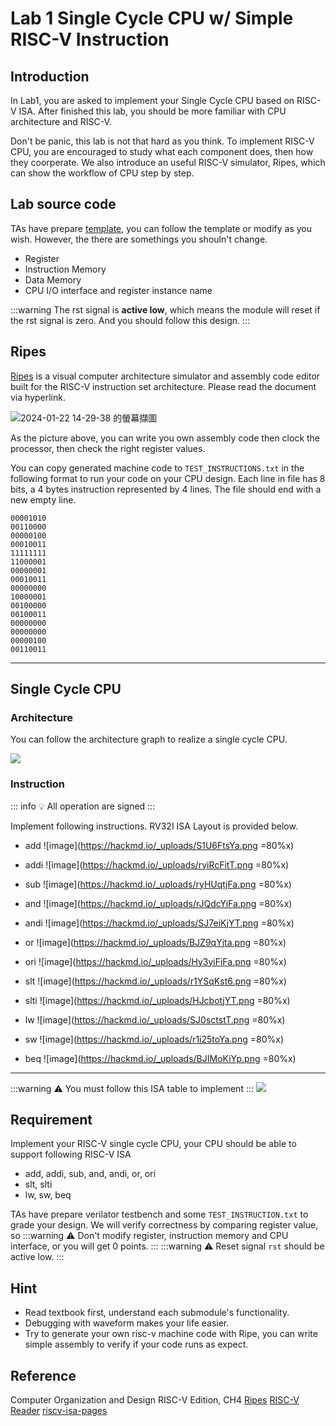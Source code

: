 # Lab 1 Single Cycle CPU w/ Simple RISC-V Instruction
 

## Introduction
In Lab1, you are asked to implement your Single Cycle CPU based on RISC-V ISA. After finished this lab, you should be more familiar with CPU architecture and RISC-V.

Don't be panic, this lab is not that hard as you think. To implement RISC-V CPU, you are encouraged to study what each component does, then how they coorperate. We also introduce an useful RISC-V simulator, Ripes, which can show the workflow of CPU step by step.


## Lab source code
TAs have prepare [template](https://github.com/nycu-caslab/CO2024_source/tree/main/lab1), you can follow the template or modify as you wish. However, the there are somethings you shouln't change.
- Register
- Instruction Memory
- Data Memory
- CPU I/O interface and register instance name

:::warning
The rst signal is **active low**, which means the module will reset if the rst signal is zero. And you should follow this design.
:::


## Ripes
[Ripes](https://github.com/mortbopet/Ripes) is a visual computer architecture simulator and assembly code editor built for the RISC-V instruction set architecture. Please read the document via hyperlink.

![2024-01-22 14-29-38 的螢幕擷圖](https://hackmd.io/_uploads/HkuwstjKT.png)


As the picture above, you can write you own assembly code then clock the processor, then check the right register values.

You can copy generated machine code to `TEST_INSTRUCTIONS.txt` in the following format to run your code on your CPU design. Each line in file has 8 bits, a 4 bytes instruction represented by 4 lines. The file should end with a new empty line.

```
00001010
00110000
00000100
00010011
11111111
11000001
00000001
00010011
00000000
10000001
00100000
00100011
00000000
00000000
00000100
00110011

```




-----

## Single Cycle CPU

### Architecture
You can follow the architecture graph to realize a single cycle CPU.
<!-- ![](https://hackmd.io/_uploads/r1ocUvCcn.png) -->
![](https://hackmd.io/_uploads/Sy8dbBCsn.png)


### Instruction
::: info
:bulb: All operation are signed
:::

Implement following instructions. RV32I ISA Layout is provided below.
- add
![image](https://hackmd.io/_uploads/S1U6FtsYa.png =80%x)

- addi
![image](https://hackmd.io/_uploads/ryiRcFitT.png =80%x)

- sub
![image](https://hackmd.io/_uploads/ryHUqtjFa.png =80%x)

- and
![image](https://hackmd.io/_uploads/rJQdcYiFa.png =80%x)

- andi
![image](https://hackmd.io/_uploads/SJ7eiKjYT.png =80%x)

- or
![image](https://hackmd.io/_uploads/BJZ9qYjta.png =80%x)

- ori
![image](https://hackmd.io/_uploads/Hy3yiFiFa.png =80%x)

- slt
![image](https://hackmd.io/_uploads/r1YSqKst6.png =80%x)

- slti
![image](https://hackmd.io/_uploads/HJcbotjYT.png =80%x)

- lw
![image](https://hackmd.io/_uploads/SJ0sctstT.png =80%x)

- sw
![image](https://hackmd.io/_uploads/r1i25toYa.png =80%x)

- beq
![image](https://hackmd.io/_uploads/BJIMoKiYp.png =80%x)


-----
:::warning
:warning: You must follow this ISA table to implement
:::
![](https://hackmd.io/_uploads/HkbSaU1i3.png)
<!-- 
## Example machine code
```ass
addi s0, zero, 163
addi sp, sp, -4
sw s0, 0(sp)
add s0, zero, zero
addi t0, zero, 0
LOOP:
   slti t1, t0, 7
   beq t1, zero, EXIT
   addi t0, t0, 1
   beq zero, zero, LOOP
EXIT:
    ori t1, t1, 10
    lw s0, 0(sp)
    addi sp, sp, 4
```
We can convert assembly through some software, this example uses Ripes
```
    0:  00001010001100000000010000010011
    4:  11111111110000010000000100010011
    8:  00000000100000010010000000100011
    c:  00000000000000000000010000110011
    10: 00000000000000000000001010010011
00000014 <LOOP>:
    14: 00000000011100101010001100010011
    18: 00000000000000110000011001100011
    1c: 00000000000100101000001010010011
    20: 11111110000000000000101011100011
00000024 <EXIT>:
    24: 00000000101000110110001100010011
    28: 00000000000000010010010000000011
    2c: 00000000010000010000000100010011
```
Convert machine code above to binary file like
```
00001010
00110000
...
...
00000001
00010011
```
Now you can load data into instruction memory with `$readmeh("TEST_INSTRUCTION.txt", inst_mem)` in verilog

Check if the value in register is correct or not after running your CPU.
:::warning
:warning: Download this machine code =====>[TEST_INSTRUCTION.txt](https://drive.google.com/file/d/1ZjEUtUoNKgfei29mwk4N1DpltN3ITinD/view?usp=sharing)<=====
::: -->

## Requirement
Implement your RISC-V single cycle CPU, your CPU should be able to support following RISC-V ISA
- add, addi, sub, and, andi, or, ori
- slt, slti
- lw, sw, beq

TAs have prepare verilator testbench and some `TEST_INSTRUCTION.txt` to grade your design. We will verify correctness by comparing register value, so
:::warning
:warning: Don't modify register, instruction memory and CPU interface, or you will get 0 points.
:::
:::warning
:warning: Reset signal `rst` should be active low. 
:::


## Hint
- Read textbook first, understand each submodule's functionality.
- Debugging with waveform makes your life easier.
- Try to generate your own risc-v machine code with Ripe, you can write simple assembly to verify if your code runs as expect.


## Reference
Computer Organization and Design RISC-V Edition, CH4
[Ripes](https://github.com/mortbopet/Ripes)
[RISC-V Reader](http://riscvbook.com/)
[riscv-isa-pages](https://msyksphinz-self.github.io/riscv-isadoc/html/rvi.html)
